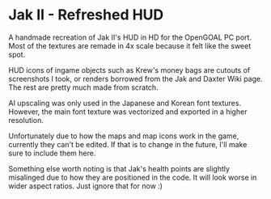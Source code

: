 # Jak II - Refreshed HUD
A handmade recreation of Jak II's HUD in HD for the OpenGOAL PC port. Most of the textures are remade in 4x scale because it felt like the sweet spot.

HUD icons of ingame objects such as Krew's money bags are cutouts of screenshots I took, or renders borrowed from the Jak and Daxter Wiki page. The rest are pretty much made from scratch.

AI upscaling was only used in the Japanese and Korean font textures. However, the main font texture was vectorized and exported in a higher resolution.

Unfortunately due to how the maps and map icons work in the game, currently they can't be edited. If that is to change in the future, I'll make sure to include them here.

Something else worth noting is that Jak's health points are slightly misalinged due to how they are positioned in the code. It will look worse in wider aspect ratios. Just ignore that for now :)
